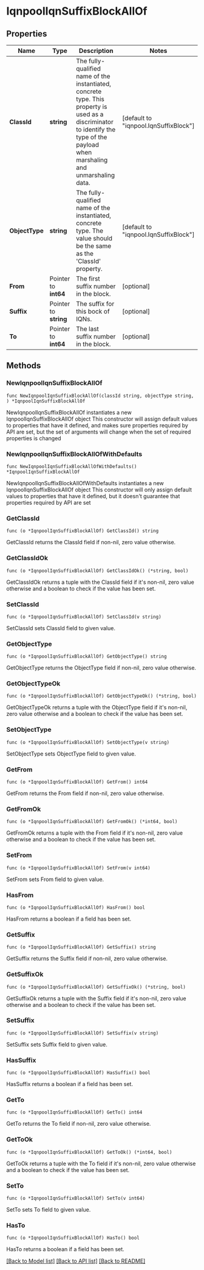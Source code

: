 # IqnpoolIqnSuffixBlockAllOf

## Properties

Name | Type | Description | Notes
------------ | ------------- | ------------- | -------------
**ClassId** | **string** | The fully-qualified name of the instantiated, concrete type. This property is used as a discriminator to identify the type of the payload when marshaling and unmarshaling data. | [default to "iqnpool.IqnSuffixBlock"]
**ObjectType** | **string** | The fully-qualified name of the instantiated, concrete type. The value should be the same as the &#39;ClassId&#39; property. | [default to "iqnpool.IqnSuffixBlock"]
**From** | Pointer to **int64** | The first suffix number in the block. | [optional] 
**Suffix** | Pointer to **string** | The suffix for this bock of IQNs. | [optional] 
**To** | Pointer to **int64** | The last suffix number in the block. | [optional] 

## Methods

### NewIqnpoolIqnSuffixBlockAllOf

`func NewIqnpoolIqnSuffixBlockAllOf(classId string, objectType string, ) *IqnpoolIqnSuffixBlockAllOf`

NewIqnpoolIqnSuffixBlockAllOf instantiates a new IqnpoolIqnSuffixBlockAllOf object
This constructor will assign default values to properties that have it defined,
and makes sure properties required by API are set, but the set of arguments
will change when the set of required properties is changed

### NewIqnpoolIqnSuffixBlockAllOfWithDefaults

`func NewIqnpoolIqnSuffixBlockAllOfWithDefaults() *IqnpoolIqnSuffixBlockAllOf`

NewIqnpoolIqnSuffixBlockAllOfWithDefaults instantiates a new IqnpoolIqnSuffixBlockAllOf object
This constructor will only assign default values to properties that have it defined,
but it doesn't guarantee that properties required by API are set

### GetClassId

`func (o *IqnpoolIqnSuffixBlockAllOf) GetClassId() string`

GetClassId returns the ClassId field if non-nil, zero value otherwise.

### GetClassIdOk

`func (o *IqnpoolIqnSuffixBlockAllOf) GetClassIdOk() (*string, bool)`

GetClassIdOk returns a tuple with the ClassId field if it's non-nil, zero value otherwise
and a boolean to check if the value has been set.

### SetClassId

`func (o *IqnpoolIqnSuffixBlockAllOf) SetClassId(v string)`

SetClassId sets ClassId field to given value.


### GetObjectType

`func (o *IqnpoolIqnSuffixBlockAllOf) GetObjectType() string`

GetObjectType returns the ObjectType field if non-nil, zero value otherwise.

### GetObjectTypeOk

`func (o *IqnpoolIqnSuffixBlockAllOf) GetObjectTypeOk() (*string, bool)`

GetObjectTypeOk returns a tuple with the ObjectType field if it's non-nil, zero value otherwise
and a boolean to check if the value has been set.

### SetObjectType

`func (o *IqnpoolIqnSuffixBlockAllOf) SetObjectType(v string)`

SetObjectType sets ObjectType field to given value.


### GetFrom

`func (o *IqnpoolIqnSuffixBlockAllOf) GetFrom() int64`

GetFrom returns the From field if non-nil, zero value otherwise.

### GetFromOk

`func (o *IqnpoolIqnSuffixBlockAllOf) GetFromOk() (*int64, bool)`

GetFromOk returns a tuple with the From field if it's non-nil, zero value otherwise
and a boolean to check if the value has been set.

### SetFrom

`func (o *IqnpoolIqnSuffixBlockAllOf) SetFrom(v int64)`

SetFrom sets From field to given value.

### HasFrom

`func (o *IqnpoolIqnSuffixBlockAllOf) HasFrom() bool`

HasFrom returns a boolean if a field has been set.

### GetSuffix

`func (o *IqnpoolIqnSuffixBlockAllOf) GetSuffix() string`

GetSuffix returns the Suffix field if non-nil, zero value otherwise.

### GetSuffixOk

`func (o *IqnpoolIqnSuffixBlockAllOf) GetSuffixOk() (*string, bool)`

GetSuffixOk returns a tuple with the Suffix field if it's non-nil, zero value otherwise
and a boolean to check if the value has been set.

### SetSuffix

`func (o *IqnpoolIqnSuffixBlockAllOf) SetSuffix(v string)`

SetSuffix sets Suffix field to given value.

### HasSuffix

`func (o *IqnpoolIqnSuffixBlockAllOf) HasSuffix() bool`

HasSuffix returns a boolean if a field has been set.

### GetTo

`func (o *IqnpoolIqnSuffixBlockAllOf) GetTo() int64`

GetTo returns the To field if non-nil, zero value otherwise.

### GetToOk

`func (o *IqnpoolIqnSuffixBlockAllOf) GetToOk() (*int64, bool)`

GetToOk returns a tuple with the To field if it's non-nil, zero value otherwise
and a boolean to check if the value has been set.

### SetTo

`func (o *IqnpoolIqnSuffixBlockAllOf) SetTo(v int64)`

SetTo sets To field to given value.

### HasTo

`func (o *IqnpoolIqnSuffixBlockAllOf) HasTo() bool`

HasTo returns a boolean if a field has been set.


[[Back to Model list]](../README.md#documentation-for-models) [[Back to API list]](../README.md#documentation-for-api-endpoints) [[Back to README]](../README.md)


